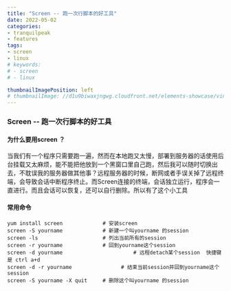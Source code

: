 ```yaml
---
title: "Screen -- 跑一次行脚本的好工具"
date: 2022-05-02
categories:
- tranquilpeak
- features
tags:
- screen
- linux
# keywords:
# - screen
# - linux

thumbnailImagePosition: left
# thumbnailImage: //d1u9biwaxjngwg.cloudfront.net/elements-showcase/vintage-140.jpg
---
```


<!--more-->


### Screen -- 跑一次行脚本的好工具

#### 为什么要用screen ？

当我们有一个程序只需要跑一遍，然而在本地跑又太慢，部署到服务器的话使用后台挂载又太麻烦，能不能把他放到一个黑窗口里自己跑，然后我可以随时切换出去，不耽误我的服务器做其他事？远程服务器的时候，断网或者手误关掉了远程终端，会导致会话中断程序终止。而Screen连接的终端，会话独立运行，程序会一直进行。而且会话可以恢复，还可以自行删除。所以有了这个小工具

#### 常用命令

```
yum install screen             # 安装screen 
screen -S yourname             # 新建一个叫yourname 的session
screen -ls                     # 列出当前所有的session
screen -r yourname             # 回到yourname这个session
screen -d yourname						 # 远程detach某个session  快捷键是 ctrl a+d
screen -d -r yourname 				 # 结束当前session并回到yourname这个session
screen -S yourname -X quit     # 删除这个叫yourname 的session
```





